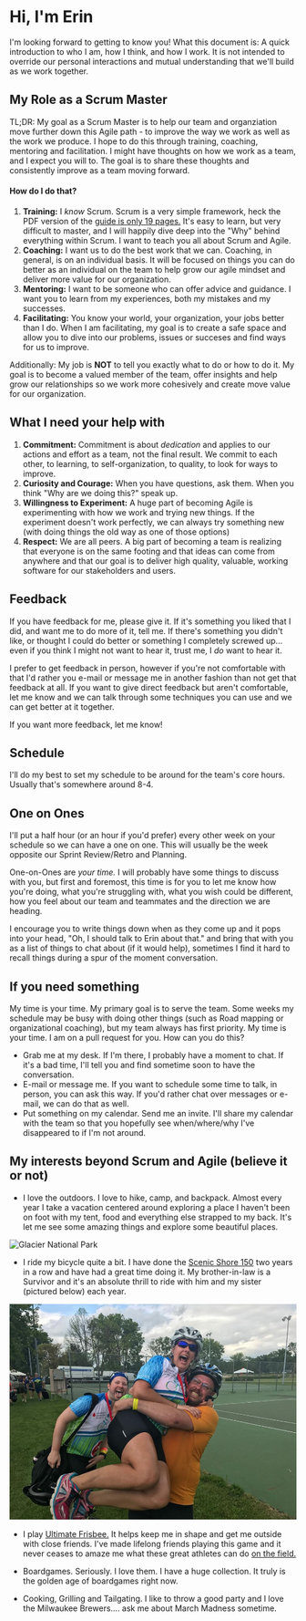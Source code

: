<!-- Need to elaborate and add additional information in order to help guide and set expectations not only of me but of how the team can work together and where the team might end up being. 
 Add additional information to pull it back around Agile principals, iterative improvement, etc -->

# Hi, I'm Erin
I'm looking forward to getting to know you! What this document is: A quick introduction to who I am, how I think, and how I work. It is not intended to override our personal interactions and mutual understanding that we'll build as we work together. 

## My Role as a Scrum Master
TL;DR: My goal as a Scrum Master is to help our team and organziation move further down this Agile path - to improve the way we work as well as the work we produce. I hope to do this through training, coaching, mentoring and facilitation. I might have thoughts on how we work as a team, and I expect you will to. The goal is to share these thoughts and consistently improve as a team moving forward. 
#### How do I do that? 
1. **Training:** I *know* Scrum. Scrum is a very simple framework, heck the PDF version of the [guide is only 19 pages.](https://www.scrumguides.org/scrum-guide.html) It's easy to learn, but very difficult to master, and I will happily dive deep into the "Why" behind everything within Scrum. I want to teach you all about Scrum and Agile. 
2. **Coaching:** I want us to do the best work that we can. Coaching, in general, is on an individual basis. It will be focused on things you can do better as an individual on the team to help grow our agile mindset and deliver more value for our organization. 
3. **Mentoring:** I want to be someone who can offer advice and guidance. I want you to learn from my experiences, both my mistakes and my successes. 
4. **Facilitating:** You know your world, your organization, your jobs better than I do. When I am facilitating, my goal is to create a safe space and allow you to dive into our problems, issues or succeses and find ways for us to improve. 

Additionally: My job is **NOT** to tell you exactly what to do or how to do it. My goal is to become a valued member of the team, offer insights and help grow our relationships so we work more cohesively and create move value for our organization. 

## What I need your help with
1. **Commitment:** Commitment is about *dedication* and applies to our actions and effort as a team, not the final result. We commit to each other, to learning, to self-organization, to quality, to look for ways to improve. 
2. **Curiosity and Courage:** When you have questions, ask them. When you think "Why are we doing this?" speak up. 
3. **Willingness to Experiment:** A huge part of becoming Agile is experimenting with how we work and trying new things. If the experiment doesn't work perfectly, we can always try something new (with doing things the old way as one of those options)
4. **Respect:** We are all peers. A big part of becoming a team is realizing that everyone is on the same footing and that ideas can come from anywhere and that our goal is to deliver high quality, valuable, working software for our stakeholders and users.

## Feedback
If you have feedback for me, please give it. If it's something you liked that I did, and want me to do more of it, tell me. If there's something you didn't like, or thought I could do better or something I completely screwed up... even if you think I might not want to hear it, trust me, I *do* want to hear it. 

I prefer to get feedback in person, however if you're not comfortable with that I'd rather you e-mail or message me in another fashion than not get that feedback at all. If you want to give direct feedback but aren't comfortable, let me know and we can talk through some techniques you can use and we can get better at it together. 

If you want more feedback, let me know! 

## Schedule
I'll do my best to set my schedule to be around for the team's core hours. Usually that's somewhere around 8-4. 

## One on Ones
I'll put a half hour (or an hour if you'd prefer) every other week on your schedule so we can have a one on one. This will usually be the week opposite our Sprint Review/Retro and Planning. 

One-on-Ones are *your time.* I will probably have some things to discuss with you, but first and foremost, this time is for you to let me know how you're doing, what you're struggling with, what you wish could be different, how you feel about our team and teammates and the direction we are heading. 

I encourage you to write things down when as they come up and it pops into your head, "Oh, I should talk to Erin about that." and bring that with you as a list of things to chat about (if it would help), sometimes I find it hard to recall things during a spur of the moment conversation. 

## If you need something
My time is your time. My primary goal is to serve the team. Some weeks my schedule may be busy with doing other things (such as Road mapping or organizational coaching), but my team always has first priority. My time is your time. I am on a pull request for you. How can you do this? 
* Grab me at my desk. If I'm there, I probably have a moment to chat. If it's a bad time, I'll tell you and find sometime soon to have the conversation. 
* E-mail or message me. If you want to schedule some time to talk, in person, you can ask this way. If you'd rather chat over messages or e-mail, we can do that as well. 
* Put something on my calendar. Send me an invite. I'll share my calendar with the team so that you hopefully see when/where/why I've disappeared to if I'm not around. 

## My interests beyond Scrum and Agile (believe it or not)
* I love the outdoors. I love to hike, camp, and backpack. Almost every year I take a vacation centered around exploring a place I haven't been on foot with my tent, food and everything else strapped to my back. It's let me see some amazing things and explore some beautiful places.

![Glacier National Park](https://github.com/KidA24/ScrumMaster/blob/master/DSC_0101.JPG)

* I ride my bicycle quite a bit. I have done the [Scenic Shore 150](https://events.lls.org/pages/wi/2019ScenicShore150/) two years in a row and have had a great time doing it. My brother-in-law is a Survivor and it's an absolute thrill to ride with him and my sister (pictured below) each year. 

![After the 150 my first year](https://github.com/KidA24/ScrumMaster/blob/master/SS150.jpg)

* I play [Ultimate Frisbee.](https://www.usaultimate.org/resources/officiating/rules/default.aspx#10simplerules) It helps keep me in shape and get me outside with close friends. I've made lifelong friends playing this game and it never ceases to amaze me what these great athletes can do [on the field.  ](https://www.youtube.com/watch?v=9vSV6Wf7l_k)

* Boardgames. Seriously. I love them. I have a huge collection. It truly is the golden age of boardgames right now. 

* Cooking, Grilling and Tailgating. I like to throw a good party and I love the Milwaukee Brewers.... ask me about March Madness sometime. 
